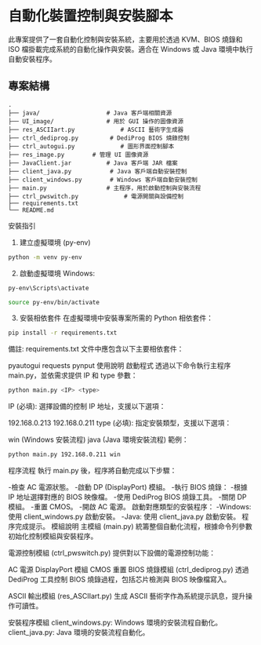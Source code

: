 ﻿# 自動化裝置控制與安裝腳本

此專案提供了一套自動化控制與安裝系統，主要用於透過 KVM、BIOS 燒錄和 ISO 檔掛載完成系統的自動化操作與安裝。適合在 Windows 或 Java 環境中執行自動安裝程序。

## 專案結構

```plaintext
.
├── java/                   # Java 客戶端相關資源
├── UI_image/               # 用於 GUI 操作的圖像資源
├── res_ASCIIart.py             # ASCII 藝術字生成器
├── ctrl_dediprog.py         # DediProg BIOS 燒錄控制
├── ctrl_autogui.py             # 圖形界面控制腳本
├── res_image.py        # 管理 UI 圖像資源
├── JavaClient.jar          # Java 客戶端 JAR 檔案
├── client_java.py           # Java 客戶端自動安裝控制
├── client_windows.py        # Windows 客戶端自動安裝控制
├── main.py                 # 主程序，用於啟動控制與安裝流程
├── ctrl_pwswitch.py             # 電源開關與設備控制
├── requirements.txt
└── README.md              
```
安裝指引
1. 建立虛擬環境 (py-env)
```bash
python -m venv py-env
```
2. 啟動虛擬環境
Windows:
```bash
py-env\Scripts\activate
```
```bash
source py-env/bin/activate
```
3. 安裝相依套件
在虛擬環境中安裝專案所需的 Python 相依套件：

```bash
pip install -r requirements.txt
```
備註: requirements.txt 文件中應包含以下主要相依套件：

pyautogui
requests
pynput
使用說明
啟動程式
透過以下命令執行主程序 main.py，並依需求提供 IP 和 type 參數：

```bash
python main.py <IP> <type>
```
IP (必填): 選擇設備的控制 IP 地址，支援以下選項：

192.168.0.213
192.168.0.211
type (必填): 指定安裝類型，支援以下選項：

win (Windows 安裝流程)
java (Java 環境安裝流程)
範例：
```bash
python main.py 192.168.0.211 win
```
程序流程
執行 main.py 後，程序將自動完成以下步驟：

-檢查 AC 電源狀態。
-啟動 DP (DisplayPort) 模組。
-執行 BIOS 燒錄：
-根據 IP 地址選擇對應的 BIOS 映像檔。
-使用 DediProg BIOS 燒錄工具。
-關閉 DP 模組。
-重置 CMOS。
-開啟 AC 電源。
啟動對應類型的安裝程序：
-Windows: 使用 client_windows.py 啟動安裝。
-Java: 使用 client_java.py 啟動安裝。
程序完成提示。
模組說明
主模組 (main.py)
統籌整個自動化流程，根據命令列參數初始化控制模組與安裝程序。

電源控制模組 (ctrl_pwswitch.py)
提供對以下設備的電源控制功能：

AC 電源
DisplayPort 模組
CMOS 重置
BIOS 燒錄模組 (ctrl_dediprog.py)
透過 DediProg 工具控制 BIOS 燒錄過程，包括芯片檢測與 BIOS 映像檔寫入。

ASCII 輸出模組 (res_ASCIIart.py)
生成 ASCII 藝術字作為系統提示訊息，提升操作可讀性。

安裝程序模組
client_windows.py: Windows 環境的安裝流程自動化。
client_java.py: Java 環境的安裝流程自動化。
